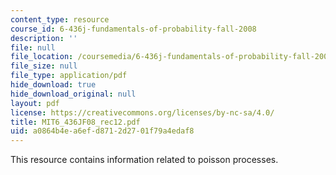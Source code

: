 ```yaml
---
content_type: resource
course_id: 6-436j-fundamentals-of-probability-fall-2008
description: ''
file: null
file_location: /coursemedia/6-436j-fundamentals-of-probability-fall-2008/a0864b4ea6efd8712d2701f79a4edaf8_MIT6_436JF08_rec12.pdf
file_size: null
file_type: application/pdf
hide_download: true
hide_download_original: null
layout: pdf
license: https://creativecommons.org/licenses/by-nc-sa/4.0/
title: MIT6_436JF08_rec12.pdf
uid: a0864b4e-a6ef-d871-2d27-01f79a4edaf8
---
```

This resource contains information related to poisson processes.
